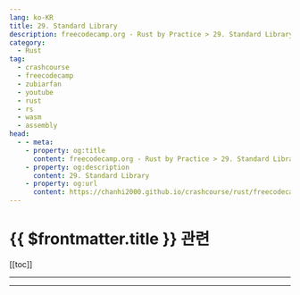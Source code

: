 ```yaml
---
lang: ko-KR
title: 29. Standard Library
description: freecodecamp.org - Rust by Practice > 29. Standard Library
category: 
  - Rust
tag: 
  - crashcourse
  - freecodecamp
  - zubiarfan
  - youtube
  - rust
  - rs
  - wasm
  - assembly
head:
  - - meta:
    - property: og:title
      content: freecodecamp.org - Rust by Practice > 29. Standard Library
    - property: og:description
      content: 29. Standard Library
    - property: og:url
      content: https://chanhi2000.github.io/crashcourse/rust/freecodecamp-rust-by-practice/29.html
---
```


# {{ $frontmatter.title }} 관련

[[toc]]

---

---

<TagLinks />